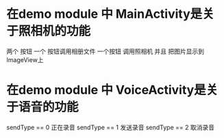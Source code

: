 # 在demo module 中   MainActivity是关于照相机的功能
两个 按钮
一个 按钮调用相册文件
一个按钮 调用照相机
并且 把图片显示到ImageView上


# 在demo module 中   VoiceActivity是关于语音的功能

sendType == 0  正在录音
sendType == 1  发送录音
sendType == 2  取消录音
